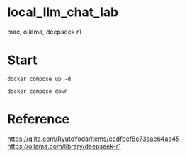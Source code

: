# local_llm_chat_lab

mac, ollama, deepseek r1

# Start

```
docker compose up -d

docker compose down
```

# Reference

https://qiita.com/RyutoYoda/items/ecdfbef8c73aae64aa45
https://ollama.com/library/deepseek-r1
